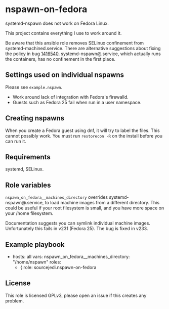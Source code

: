 # nspawn-on-fedora #

systemd-nspawn does not work on Fedora Linux.

This project contains everything I use to work around it.

Be aware that this ansible role removes SELinux confinement from systemd-machined.service.
There are alternative suggestions about fixing the policy in bug [1416540](https://bugzilla.redhat.com/show_bug.cgi?id=1416540).
systemd-nspawn@.service, which actually runs the containers, has no confinement in the first place.

## Settings used on individual nspawns

Please see `example.nspawn`.

* Work around lack of integration with Fedora's firewalld.
* Guests such as Fedora 25 fail when run in a user namespace.

## Creating nspawns

When you create a Fedora guest using dnf, it will try to label the files.
This cannot possibly work.
You must run `restorecon -R` on the install before you can run it.


## Requirements

systemd, SELinux.

## Role variables

`nspawn_on_fedora__machines_directory` overrides systemd-nspawn@.service, to load machine images from a different directory.
This could be useful if your root filesystem is small, and you have more space on your /home filesystem.

Documentation suggests you can symlink individual machine images.
Unfortunately this fails in v231 (Fedora 25).  The bug is fixed in v233.

## Example playbook

- hosts: all
  vars:
    nspawn_on_fedora__machines_directory: "/home/nspawn"
  roles:
    - { role: sourcejedi.nspawn-on-fedora

## License

This role is licensed GPLv3, please open an issue if this creates any problem.
